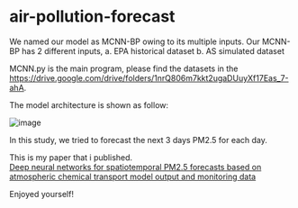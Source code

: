 # air-pollution-forecast
We named our model as MCNN-BP owing to its multiple inputs. 
Our MCNN-BP has 2 different inputs, 
a. EPA historical dataset
b. AS simulated dataset

MCNN.py is the main program, please find the datasets in the https://drive.google.com/drive/folders/1nrQ806m7kkt2ugaDUuyXf17Eas_7-ahA.

The model architecture is shown as follow:

![image](https://github.com/user-attachments/assets/b514f539-fd3a-4983-8639-9f49729ebbc2)

In this study, we tried to forecast the next 3 days PM2.5 for each day.

This is my paper that i published. <br />
[Deep neural networks for spatiotemporal PM2.5 forecasts based on atmospheric chemical transport model output and monitoring data](https://www.sciencedirect.com/science/article/pii/S0269749122005620)

Enjoyed yourself!

